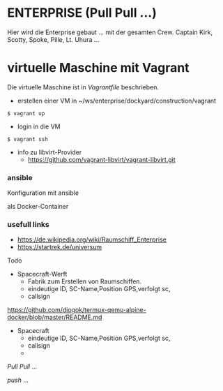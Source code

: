 # ENTERPRISE (Pull Pull ...)
Hier wird die Enterprise gebaut ...
mit der gesamten Crew. Captain Kirk, Scotty, Spoke, Pille, Lt. Uhura ...

#  virtuelle Maschine mit Vagrant
Die virtuelle Maschine ist in _*Vagrantfile*_ beschrieben.

- erstellen einer VM in ~/ws/enterprise/dockyard/construction/vagrant

```
$ vagrant up
```
- login in die VM
```
$ vagrant ssh
```
- info zu libvirt-Provider
  - https://github.com/vagrant-libvirt/vagrant-libvirt.git

###  ansible
Konfiguration mit ansible

als Docker-Container

### usefull links
- https://de.wikipedia.org/wiki/Raumschiff_Enterprise
- https://startrek.de/universum

Todo
* Spacecraft-Werft
   - Fabrik zum Erstellen von Raumschiffen.
   - eindeutige ID, SC-Name,Position GPS,verfolgt sc,
   - callsign

https://github.com/diogok/termux-qemu-alpine-docker/blob/master/README.md

- Spacecraft
   - eindeutige ID, SC-Name,Position GPS,verfolgt sc,
   - callsign
   -
_*Pull Pull*_ ...

_*push*_ ...
